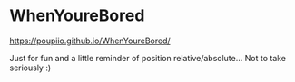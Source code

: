 # WhenYoureBored

https://poupiio.github.io/WhenYoureBored/

Just for fun and a little reminder of position relative/absolute...
Not to take seriously :)

